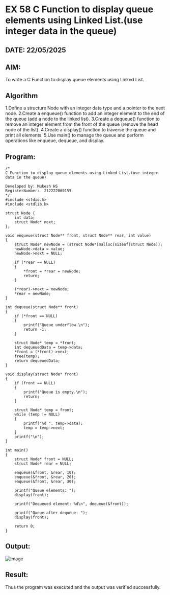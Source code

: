 # EX 58 C Function to display queue elements using Linked List.(use integer data in the queue)
## DATE:  22/05/2025
## AIM:
To write a C Function to display queue elements using Linked List.

## Algorithm
1.Define a structure Node with an integer data type and a pointer to the next node.
2.Create a enqueue() function to add an integer element to the end of the queue (add a node to the linked list).
3.Create a dequeue() function to remove an integer element from the front of the queue (remove the head node of the list).
4.Create a display() function to traverse the queue and print all elements.
5.Use main() to manage the queue and perform operations like enqueue, dequeue, and display.  

## Program:
```
/*
C Function to display queue elements using Linked List.(use integer data in the queue)

Developed by: Mukesh HS
RegisterNumber:  212222060155
*/
#include <stdio.h>
#include <stdlib.h>

struct Node {
    int data;
    struct Node* next;
};

void enqueue(struct Node** front, struct Node** rear, int value)
{
    struct Node* newNode = (struct Node*)malloc(sizeof(struct Node));
    newNode->data = value;
    newNode->next = NULL;
    
    if (*rear == NULL)
    {
        *front = *rear = newNode;
        return;
    }

    (*rear)->next = newNode;
    *rear = newNode;
}

int dequeue(struct Node** front)
{
    if (*front == NULL)
    {
        printf("Queue underflow.\n");
        return -1;
    }

    struct Node* temp = *front;
    int dequeuedData = temp->data;
    *front = (*front)->next;
    free(temp);
    return dequeuedData;
}

void display(struct Node* front)
{
    if (front == NULL)
    {
        printf("Queue is empty.\n");
        return;
    }

    struct Node* temp = front;
    while (temp != NULL)
    {
        printf("%d ", temp->data);
        temp = temp->next;
    }
    printf("\n");
}

int main()
{
    struct Node* front = NULL;
    struct Node* rear = NULL;

    enqueue(&front, &rear, 10);
    enqueue(&front, &rear, 20);
    enqueue(&front, &rear, 30);
    
    printf("Queue elements: ");
    display(front);

    printf("Dequeued element: %d\n", dequeue(&front));
    
    printf("Queue after dequeue: ");
    display(front);

    return 0;
}
```

## Output:
![image](https://github.com/user-attachments/assets/71615d9f-9d4b-4c77-9efe-6bca543b90e8)


## Result:
Thus the program was executed and the output was verified successfully.
